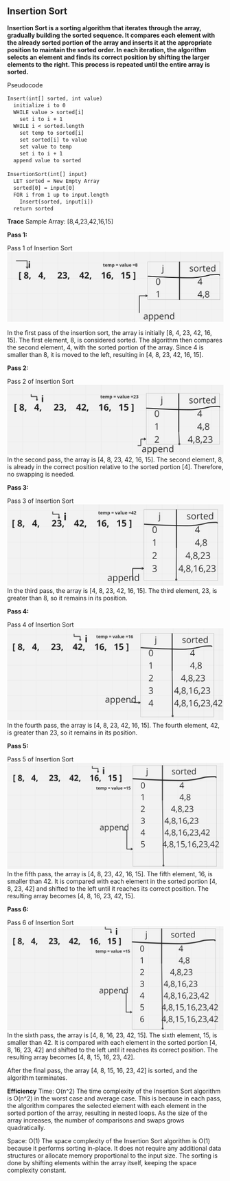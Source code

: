 ## Insertion Sort

**Insertion Sort is a sorting algorithm that iterates through the array, gradually building the sorted sequence. It compares each element with the already sorted portion of the array and inserts it at the appropriate position to maintain the sorted order. In each iteration, the algorithm selects an element and finds its correct position by shifting the larger elements to the right. This process is repeated until the entire array is sorted.**

Pseudocode
```
Insert(int[] sorted, int value)
  initialize i to 0
  WHILE value > sorted[i]
    set i to i + 1
  WHILE i < sorted.length
    set temp to sorted[i]
    set sorted[i] to value
    set value to temp
    set i to i + 1
  append value to sorted

InsertionSort(int[] input)
  LET sorted = New Empty Array
  sorted[0] = input[0]
  FOR i from 1 up to input.length
    Insert(sorted, input[i])
  return sorted
```
**Trace**
Sample Array: [8,4,23,42,16,15]

**Pass 1:**

Pass 1 of Insertion Sort
![1](./images/sort1.png)

In the first pass of the insertion sort, the array is initially [8, 4, 23, 42, 16, 15]. The first element, 8, is considered sorted. The algorithm then compares the second element, 4, with the sorted portion of the array. Since 4 is smaller than 8, it is moved to the left, resulting in 
[4, 8, 23, 42, 16, 15].

**Pass 2:**

Pass 2 of Insertion Sort
![2](./images/sort2.png)
In the second pass, the array is [4, 8, 23, 42, 16, 15]. The second element, 8, is already in the correct position relative to the sorted portion [4]. Therefore, no swapping is needed.

**Pass 3:**

Pass 3 of Insertion Sort
![3](./images/sort3.png)
In the third pass, the array is [4, 8, 23, 42, 16, 15]. The third element, 23, is greater than 8, so it remains in its position.

**Pass 4:**

Pass 4 of Insertion Sort
![4](./images/sort4.png)
In the fourth pass, the array is [4, 8, 23, 42, 16, 15]. The fourth element, 42, is greater than 23, so it remains in its position.

**Pass 5:**

Pass 5 of Insertion Sort
![5](./images/sort5.png)
In the fifth pass, the array is [4, 8, 23, 42, 16, 15]. The fifth element, 16, is smaller than 42. It is compared with each element in the sorted portion [4, 8, 23, 42] and shifted to the left until it reaches its correct position. The resulting array becomes [4, 8, 16, 23, 42, 15].

**Pass 6:**

Pass 6 of Insertion Sort
![6](./images/sort6.png)
In the sixth pass, the array is [4, 8, 16, 23, 42, 15]. The sixth element, 15, is smaller than 42. It is compared with each element in the sorted portion [4, 8, 16, 23, 42] and shifted to the left until it reaches its correct position. The resulting array becomes [4, 8, 15, 16, 23, 42].

After the final pass, the array [4, 8, 15, 16, 23, 42] is sorted, and the algorithm terminates.

**Efficiency**
Time: O(n^2)
The time complexity of the Insertion Sort algorithm is O(n^2) in the worst case and average case. This is because in each pass, the algorithm compares the selected element with each element in the sorted portion of the array, resulting in nested loops. As the size of the array increases, the number of comparisons and swaps grows quadratically.

Space: O(1)
The space complexity of the Insertion Sort algorithm is O(1) because it performs sorting in-place. It does not require any additional data structures or allocate memory proportional to the input size. The sorting is done by shifting elements within the array itself, keeping the space complexity constant.